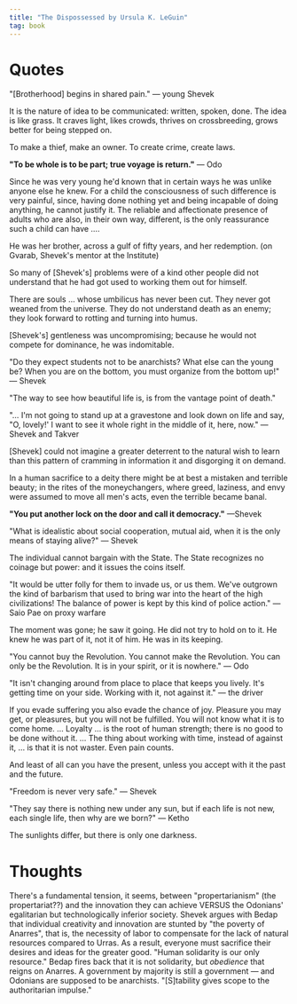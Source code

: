 ```yaml
---
title: "The Dispossessed by Ursula K. LeGuin"
tag: book
---
```


# Quotes

"[Brotherhood] begins in shared pain." — young Shevek

It is the nature of idea to be communicated: written, spoken, done. The idea is like grass. It craves light, likes crowds, thrives on crossbreeding, grows better for being stepped on.

To make a thief, make an owner. To create crime, create laws.

**"To be whole is to be part; true voyage is return."** — Odo

Since he was very young he'd known that in certain ways he was unlike anyone else he knew. For a child the consciousness of such difference is very painful, since, having done nothing yet and being incapable of doing anything, he cannot justify it. The reliable and affectionate presence of adults who are also, in their own way, different, is the only reassurance such a child can have ….

He was her brother, across a gulf of fifty years, and her redemption. (on Gvarab, Shevek's mentor at the Institute)

So many of [Shevek's] problems were of a kind other people did not understand that he had got used to working them out for himself.

There are souls … whose umbilicus has never been cut. They never got weaned from the universe. They do not understand death as an enemy; they look forward to rotting and turning into humus.

[Shevek's] gentleness was uncompromising; because he would not compete for dominance, he was indomitable.

"Do they expect students not to be anarchists? What else can the young be? When you are on the bottom, you must organize from the bottom up!" — Shevek

"The way to see how beautiful life is, is from the vantage point of death."

"… I'm not going to stand up at a gravestone and look down on life and say, "O, lovely!' I want to see it whole right in the middle of it, here, now." — Shevek and Takver

[Shevek] could not imagine a greater deterrent to the natural wish to learn than this pattern of cramming in information it and disgorging it on demand.

In a human sacrifice to a deity there might be at best a mistaken and terrible beauty; in the rites of the moneychangers, where greed, laziness, and envy were assumed to move all men's acts, even the terrible became banal.

**"You put another lock on the door and call it democracy."** —Shevek

"What is idealistic about social cooperation, mutual aid, when it is the only means of staying alive?" — Shevek

The individual cannot bargain with the State. The State recognizes no coinage but power: and it issues the coins itself.

"It would be utter folly for them to invade us, or us them. We've outgrown the kind of barbarism that used to bring war into the heart of the high civilizations! The balance of power is kept by this kind of police action." — Saio Pae on proxy warfare

The moment was gone; he saw it going. He did not try to hold on to it. He knew he was part of it, not it of him. He was in its keeping.

"You cannot buy the Revolution. You cannot make the Revolution. You can only be the Revolution. It is in your spirit, or it is nowhere." — Odo

"It isn't changing around from place to place that keeps you lively. It's getting time on your side. Working with it, not against it." — the driver

If you evade suffering you also evade the chance of joy. Pleasure you may get, or pleasures, but you will not be fulfilled. You will not know what it is to come home. … Loyalty … is the root of human strength; there is no good to be done without it. … The thing about working with time, instead of against it, … is that it is not waster. Even pain counts.

And least of all can you have the present, unless you accept with it the past and the future.

"Freedom is never very safe." — Shevek

"They say there is nothing new under any sun, but if each life is not new, each single life, then why are we born?" — Ketho

The sunlights differ, but there is only one darkness.

# Thoughts

There's a fundamental tension, it seems, between "propertarianism" (the propertariat??) and the innovation they can achieve VERSUS the Odonians' egalitarian but technologically inferior society. Shevek argues with Bedap that individual creativity and innovation are stunted by "the poverty of Anarres", that is, the necessity of labor to compensate for the lack of natural resources compared to Urras. As a result, everyone must sacrifice their desires and ideas for the greater good. "Human solidarity is our only resource." Bedap fires back that it is not solidarity, but *obedience* that reigns on Anarres. A government by majority is still a government — and Odonians are supposed to be anarchists. "[S]tability gives scope to the authoritarian impulse."
